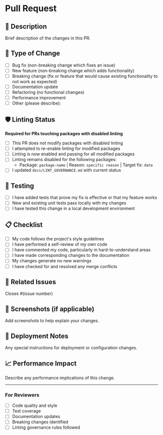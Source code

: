 # Pull Request

## 📝 Description
Brief description of the changes in this PR.

## 🔄 Type of Change
- [ ] Bug fix (non-breaking change which fixes an issue)
- [ ] New feature (non-breaking change which adds functionality)
- [ ] Breaking change (fix or feature that would cause existing functionality to not work as expected)
- [ ] Documentation update
- [ ] Refactoring (no functional changes)
- [ ] Performance improvement
- [ ] Other (please describe):

## 🛡️ Linting Status
**Required for PRs touching packages with disabled linting** 

- [ ] This PR does not modify packages with disabled linting
- [ ] I attempted to re-enable linting for modified packages
- [ ] Linting is now enabled and passing for all modified packages
- [ ] Linting remains disabled for the following packages:
  - Package: `package-name` | Reason: `specific reason` | Target fix: `date`
- [ ] I updated `docs/LINT_GOVERNANCE.md` with current status

## 🧪 Testing
- [ ] I have added tests that prove my fix is effective or that my feature works
- [ ] New and existing unit tests pass locally with my changes
- [ ] I have tested this change in a local development environment

## 📋 Checklist
- [ ] My code follows the project's style guidelines
- [ ] I have performed a self-review of my own code
- [ ] I have commented my code, particularly in hard-to-understand areas
- [ ] I have made corresponding changes to the documentation
- [ ] My changes generate no new warnings
- [ ] I have checked for and resolved any merge conflicts

## 🔗 Related Issues
Closes #(issue number)

## 📸 Screenshots (if applicable)
Add screenshots to help explain your changes.

## 🚀 Deployment Notes
Any special instructions for deployment or configuration changes.

## 📈 Performance Impact
Describe any performance implications of this change.

---

### For Reviewers
- [ ] Code quality and style
- [ ] Test coverage
- [ ] Documentation updates
- [ ] Breaking changes identified
- [ ] Linting governance rules followed